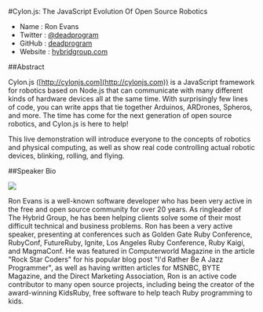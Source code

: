 #Cylon.js: The JavaScript Evolution Of Open Source Robotics 

* Name      : Ron Evans
* Twitter   : [@deadprogram](http://twitter.com/deadprogram)
* GitHub    : [deadprogram](http://github.com/deadprogram)
* Website   : [hybridgroup.com](http://hybridgroup.com)

##Abstract

Cylon.js ([http://cylonjs.com](http://cylonjs.com)) is a JavaScript framework for robotics based on Node.js that can communicate with many different kinds of hardware devices all at the same time. With surprisingly few lines of code, you can write apps that tie together Arduinos, ARDrones, Spheros, and more. The time has come for the next generation of open source robotics, and Cylon.js is here to help!

This live demonstration will introduce everyone to the concepts of robotics and physical computing, as well as show real code controlling actual robotic devices, blinking, rolling, and flying.

##Speaker Bio

![](https://raw.github.com/cascadiajs/2013.cascadiajs.com/master/images/ronevans.png)

Ron Evans is a well-known software developer who has been very active in the free and open source community for over 20 years. As ringleader of The Hybrid Group, he has been helping clients solve some of their most difficult technical and business problems. Ron has been a very active speaker, presenting at conferences such as Golden Gate Ruby Conference, RubyConf, FutureRuby, Ignite, Los Angeles Ruby Conference, Ruby Kaigi, and MagmaConf. He was featured in Computerworld Magazine in the article "Rock Star Coders" for his popular blog post "I'd Rather Be A Jazz Programmer", as well as having written articles for MSNBC, BYTE Magazine, and the Direct Marketing Association, Ron is an active code contributor to many open source projects, including being the creator of the award-winning KidsRuby, free software to help teach Ruby programming to kids.

[@deadprogram]:http://twitter.com/deadprogram
[deadprogram]:http://github.com/deadprogram
[hybridgroup.com]:http://hybridgroup.com
